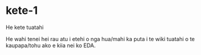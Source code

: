 # kete-1
He kete tuatahi

He wahi tenei hei rau atu i etehi o nga hua/mahi ka puta i te wiki tuatahi o te kaupapa/tohu ako e kiia nei ko EDA.
